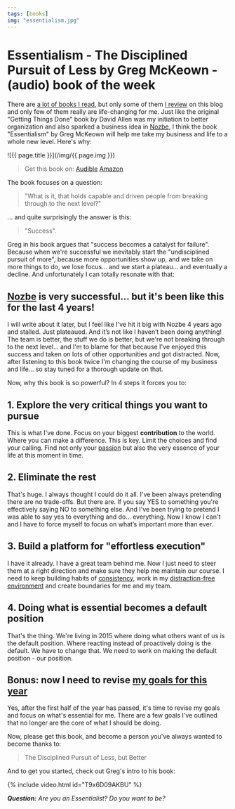 ```yaml
---
tags: [books]
img: "essentialism.jpg"
---
```


# Essentialism - The Disciplined Pursuit of Less by Greg McKeown - (audio) book of the week

There are [a lot of books I read](/reading), but only some of them [I review](/books) on this blog and only few of them really are life-changing for me. Just like the original "Getting Things Done" book by David Allen was my initiation to better organization and also sparked a business idea in [Nozbe][n], I think the book "Essentialism" by Greg McKeown will help me take my business and life to a whole new level. Here's why:

<!--More-->

![{{ page.title }}](/img/{{ page.img }})

> Get this book on:
  [Audible](https://www.audible.com/pd/B00IWZ6XGA?tag=sliwinski-20)
  [Amazon](https://www.amazon.com/dp/0804137382?tag=sliwinski-20)


The book focuses on a question:

> "What is it, that holds capable and driven people from breaking through to the next level?"

... and quite surprisingly the answer is this:

> "Success".

Greg in his book argues that "success becomes a catalyst for failure". Because when we're successful we inevitably start the "undisciplined pursuit of more", because more opportunities show up, and we take on more things to do, we lose focus... and we start a plateau... and eventually a decline. And unfortunately I can totally resonate with that:



## [Nozbe][n] is very successful... but it's been like this for the last 4 years!

I will write about it later, but I feel like I've hit it big with Nozbe 4 years ago and stalled. Just plateaued. And it’s not like I haven’t been doing anything! The team is better, the stuff we do is better, but we're not breaking through to the next level... and I'm to blame for that because I've enjoyed this success and taken on lots of other opportunities and got distracted. Now, after listening to this book twice I'm changing the course of my business and life... so stay tuned for a thorough update on that.

Now, why this book is so powerful? In 4 steps it forces you to:

## 1. Explore the very critical things you want to pursue

This is what I've done. Focus on your biggest **contribution** to the world. Where you can make a difference. This is key. Limit the choices and find your calling. Find not only your [passion](/passion) but also the very essence of your life at this moment in time.

## 2. Eliminate the rest

That's huge. I always thought I could do it all. I've been always pretending there are no trade-offs. But there are. If you say YES to something you're effectively saying NO to something else. And I've been trying to pretend I was able to say yes to everything and do... everything. Now I know I can't and I have to force myself to focus on what’s important more than ever.

## 3. Build a platform for "effortless execution"

I have it already. I have a great team behind me. Now I just need to steer them at a right direction and make sure they help me maintain our course. I need to keep building habits of [consistency](/consistency), work in my [distraction-free environment](/homeoffice2015/) and create boundaries for me and my team.

## 4. Doing what is essential becomes a default position

That's the thing. We're living in 2015 where doing what others want of us is the default position. Where reacting instead of proactively doing is the default. We have to change that. We need to work on making the default position - our position.

## Bonus: now I need to revise [my goals for this year](/goals2015)

Yes, after the first half of the year has passed, it's time to revise my goals and focus on what's essential for me. There are a few goals I've outlined that no longer are the core of what I should be doing.

Now, please get this book, and become a person you've always wanted to become thanks to:

> The Disciplined Pursuit of Less, but Better

And to get you started, check out Greg's intro to his book:

{% include video.html id="T9x6D09AKBU" %}

***Question:*** *Are you an Essentialist? Do you want to be?*

[iMagazine]: http://iMagazine.pl
[Dropbox]: http://db.tt/kD7Liux
[Evernote]: /how-i-use-evernote
[It's all about Passion!]: /passion
[Nozbe]: http://nozbe.com/
[#iPadOnly]: http://ipadonlybook.com/
[Productive! Magazine]: http://productivemag.com/
[Productive! Show]: /show
[Twitter]: http://twitter.com/MSliwinski

[n]: https://michael.gratis/nozbe